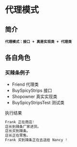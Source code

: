 # 代理模式 #
## 简介 ##
**```代理模式：接口 + 真是实现类 + 代理类```**
## 各自角色 ##
### 买辣条例子 ###
- Friend 代理类
- BuySpicyStrips 接口
- Shopowner 真实实现类
- BuySpicyStripsTest 测试类<br/>

执行结果
```java
Frank 正在商店!
店长到辣条厂家进货。
店长买到辣条。
店长正在零售。
Frank 买到辣条正在去送给 Nancy !
```